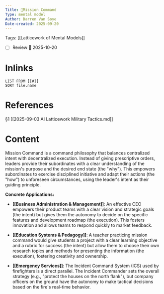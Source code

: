 ```yaml
---
Title: 🧩Mission Command
Type: mental model 
Author: Darren Van Soye 
Date-created: 2025-09-20
---
```

Tags: [[Latticework of Mental Models]]

- [ ] Review 📅 2025-10-20
    
# Inlinks

```dataview
LIST FROM [[#]]
SORT file.name
```

# References

§1 [[2025-09-03 AI Latticework Military Tactics.md]]

# Content

Mission Command is a command philosophy that balances centralized intent with decentralized execution. Instead of giving prescriptive orders, leaders provide their subordinates with a clear understanding of the mission's purpose and the desired end state (the "why"). This empowers subordinates to exercise disciplined initiative and adapt their actions (the "how") to unforeseen circumstances, using the leader's intent as their guiding principle.

**Concrete Applications:**

- **[[Business Administration & Management]]**: An effective CEO empowers their product teams with a clear vision and strategic goals (the intent) but gives them the autonomy to decide on the specific features and development roadmap (the execution). This fosters innovation and allows teams to respond quickly to market feedback.
    
- **[[Education Systems & Pedagogy]]**: A teacher practicing mission command would give students a project with a clear learning objective and a rubric for success (the intent) but allow them to choose their own research topics and methods for presenting the information (the execution), fostering creativity and ownership.
    
- **[[Emergency Services]]**: The Incident Command System (ICS) used by firefighters is a direct parallel. The Incident Commander sets the overall strategy (e.g., "protect the houses on the north flank"), but company officers on the ground have the autonomy to make tactical decisions based on the fire's real-time behavior.